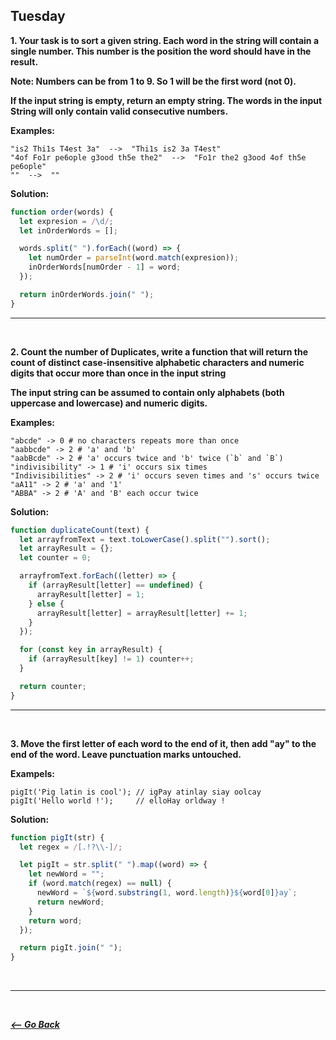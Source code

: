 ## Tuesday

**1. Your task is to sort a given string. Each word in the string will contain a single number. This number is the position the word should have in the result.**

**Note: Numbers can be from 1 to 9. So 1 will be the first word (not 0).**

**If the input string is empty, return an empty string. The words in the input String will only contain valid consecutive numbers.**

**Examples:**

```
"is2 Thi1s T4est 3a"  -->  "Thi1s is2 3a T4est"
"4of Fo1r pe6ople g3ood th5e the2"  -->  "Fo1r the2 g3ood 4of th5e pe6ople"
""  -->  ""
```

**Solution:**

```javascript
function order(words) {
  let expresion = /\d/;
  let inOrderWords = [];

  words.split(" ").forEach((word) => {
    let numOrder = parseInt(word.match(expresion));
    inOrderWords[numOrder - 1] = word;
  });

  return inOrderWords.join(" ");
}
```

<hr>
<br>

**2. Count the number of Duplicates, write a function that will return the count of distinct case-insensitive alphabetic characters and numeric digits that occur more than once in the input string**

**The input string can be assumed to contain only alphabets (both uppercase and lowercase) and numeric digits.**

**Examples:**

```
"abcde" -> 0 # no characters repeats more than once
"aabbcde" -> 2 # 'a' and 'b'
"aabBcde" -> 2 # 'a' occurs twice and 'b' twice (`b` and `B`)
"indivisibility" -> 1 # 'i' occurs six times
"Indivisibilities" -> 2 # 'i' occurs seven times and 's' occurs twice
"aA11" -> 2 # 'a' and '1'
"ABBA" -> 2 # 'A' and 'B' each occur twice
```

**Solution:**

```javascript
function duplicateCount(text) {
  let arrayfromText = text.toLowerCase().split("").sort();
  let arrayResult = {};
  let counter = 0;

  arrayfromText.forEach((letter) => {
    if (arrayResult[letter] == undefined) {
      arrayResult[letter] = 1;
    } else {
      arrayResult[letter] = arrayResult[letter] += 1;
    }
  });

  for (const key in arrayResult) {
    if (arrayResult[key] != 1) counter++;
  }

  return counter;
}
```

<hr>
<br>

**3. Move the first letter of each word to the end of it, then add "ay" to the end of the word. Leave punctuation marks untouched.**

**Exampels:**

```
pigIt('Pig latin is cool'); // igPay atinlay siay oolcay
pigIt('Hello world !');     // elloHay orldway !
```

**Solution:**

```javascript
function pigIt(str) {
  let regex = /[.!?\\-]/;

  let pigIt = str.split(" ").map((word) => {
    let newWord = "";
    if (word.match(regex) == null) {
      newWord = `${word.substring(1, word.length)}${word[0]}ay`;
      return newWord;
    }
    return word;
  });

  return pigIt.join(" ");
}
```

<br>
<hr>
<br>

**_[<-- Go Back](../../week3/)_**
